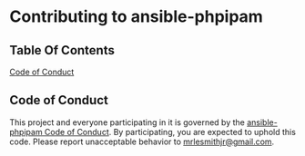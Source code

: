 # Contributing to ansible-phpipam

## Table Of Contents

[Code of Conduct](#code-of-conduct)

## Code of Conduct

This project and everyone participating in it is governed by the [ansible-phpipam Code of Conduct](CODE_OF_CONDUCT.md). By participating, you are expected to uphold this code. Please report unacceptable behavior to [mrlesmithjr@gmail.com](mailto:mrlesmithjr@gmail.com).
